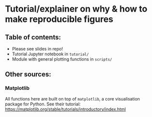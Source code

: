 # Tutorial/explainer on why &amp; how to make reproducible figures
## Table of contents:
- Please see slides in repo!
- Tutorial Jupyter notebook in `tutorial/`
- Module with general plotting functions in `scripts/`

## Other sources:
### Matplotlib
All functions here are built on top of `matplotlib`, a core visualisation package for Python.
See their tutorial: https://matplotlib.org/stable/tutorials/introductory/index.html
